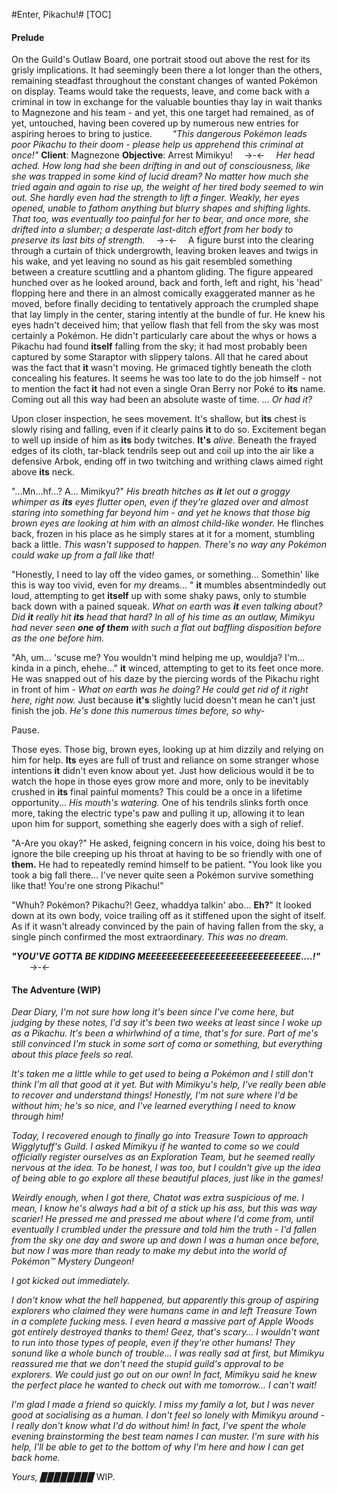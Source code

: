 #Enter, Pikachu!#
[TOC]
#### Prelude 
On the Guild's Outlaw Board, one portrait stood out above the rest for its grisly implications. It had seemingly been there a lot longer than the others, remaining steadfast throughout the constant changes of wanted Pokémon on display. Teams would take the requests, leave, and come back with a criminal in tow in exchange for the valuable bounties thay lay in wait thanks to Magnezone and his team - and yet, this one target had remained, as of yet, untouched, having been covered up by numerous new entries for aspiring heroes to bring to justice.
⠀
⠀
_"This dangerous Pokémon leads poor Pikachu to their doom - please help us apprehend this criminal at once!"_
**Client**: Magnezone
**Objective**: Arrest Mimikyu!
⠀
->-<-
⠀
_Her head ached. How long had she been drifting in and out of consciousness, like she was trapped in some kind of lucid dream? No matter how much she tried again and again to rise up, the weight of her tired body seemed to win out. She hardly even had the strength to lift a finger. Weakly, her eyes opened, unable to fathom anything but blurry shapes and shifting lights. That too, was eventually too painful for her to bear, and once more, she drifted into a slumber; a desperate last-ditch effort from her body to preserve its last bits of strength._
⠀
->-<-
⠀
A figure burst into the clearing through a curtain of thick undergrowth, leaving broken leaves and twigs in his wake, and yet leaving no sound as his gait resembled something between a creature scuttling and a phantom gliding. The figure appeared hunched over as he looked around, back and forth, left and right, his 'head' flopping here and there in an almost comically exaggerated manner as he moved, before finally deciding to tentatively approach the crumpled shape that lay limply in the center, staring intently at the bundle of fur. He knew his eyes hadn't deceived him; that yellow flash that fell from the sky was most certainly a Pokémon. He didn't particularly care about the whys or hows a Pikachu had found **itself** falling from the sky; it had most probably been captured by some Staraptor with slippery talons. All that he cared about was the fact that **it** wasn't moving. He grimaced tightly beneath the cloth concealing his features. It seems he was too late to do the job himself - not to mention the fact **it** had not even a single Oran Berry nor Poké to **its** name. Coming out all this way had been an absolute waste of time.
_... Or had it?_

Upon closer inspection, he sees movement. It's shallow, but **its** chest is slowly rising and falling, even if it clearly pains **it** to do so. Excitement began to well up inside of him as **its** body twitches. **It's** _alive._ Beneath the frayed edges of its cloth, tar-black tendrils seep out and coil up into the air like a defensive Arbok, ending off in two twitching and writhing claws aimed right above **its** neck.

"...Mn...hf...? A... Mimikyu?"
_His breath hitches as **it** let out a groggy whimper as **its** eyes flutter open, even if they're glazed over and almost staring into something far beyond him - and yet he knows that those big brown eyes are looking at him with an almost child-like wonder._
He flinches back, frozen in his place as he simply stares at it for a moment, stumbling back a little. _This wasn't supposed to happen. There's no way any Pokémon could wake up from a fall like that!_

"Honestly, I need to lay off the video games, or something... Somethin' like this is way too vivid, even for _my_ dreams... " **it** mumbles absentmindedly out loud, attempting to get **itself** up with some shaky paws, only to stumble back down with a pained squeak.  _What on earth was **it** even talking about? Did **it** really hit **its** head that hard? In all of his time as an outlaw, Mimikyu had never seen **one of them** with such a flat out baffling disposition before as the one before him._

"Ah, um... 'scuse me? You wouldn't mind helping me up, wouldja? I'm... kinda in a pinch, ehehe..." **it** winced, attempting to get to its feet once more. He was snapped out of his daze by the piercing words of the Pikachu right in front of him - _What on earth was he doing? He could get rid of it right here, right now._ Just because **it's** slightly lucid doesn't mean he can't just finish the job. _He's done this numerous times before, so why-_

Pause.

Those eyes. Those big, brown eyes, looking up at him dizzily and relying on him for help. **Its** eyes are full of trust and reliance on some stranger whose intentions **it** didn't even know about yet. Just how delicious would it be to watch the hope in those eyes grow more and more, only to be inevitably crushed in **its** final painful moments? This could be a once in a lifetime opportunity...
_His mouth's watering._
One of his tendrils slinks forth once more, taking the electric type's paw and pulling it up, allowing it to lean upon him for support, something she eagerly does with a sigh of relief.

"A-Are you okay?" He asked, feigning concern in his voice, doing his best to ignore the bile creeping up his throat at having to be so friendly with one of **them.** He had to repeatedly remind himself to be patient. "You look like you took a big fall there... I've never quite seen a Pokémon survive something like that! You're one strong Pikachu!"

"Whuh? Pokémon? Pikachu?! Geez, whaddya talkin' abo... **Eh?**" 
It looked down at its own body, voice trailing off as it stiffened upon the sight of itself. As if it wasn't already convinced by the pain of having fallen from the sky, a single pinch confirmed the most extraordinary. _This was no dream._

_**"YOU'VE GOTTA BE KIDDING MEEEEEEEEEEEEEEEEEEEEEEEEEEEEE....!"**_
⠀
⠀
->-<-
⠀
⠀
#### The Adventure (WIP)
_Dear Diary,
I'm not sure how long it's been since I've come here, but judging by these notes, I'd say it's been two weeks at least since I woke up as a Pikachu. It's been a whirlwhind of a time, that's for sure. Part of me's still convinced I'm stuck in some sort of coma or something, but everything about this place feels so real._

_It's taken me a little while to get used to being a Pokémon and I still don't think I'm all that good at it yet. But with Mimikyu's help, I've really been able to recover and understand things! Honestly, I'm not sure where I'd be without him; he's so nice, and I've learned everything I need to know through him!_

_Today, I recovered enough to finally go into Treasure Town to approach Wigglytuff's Guild. I asked Mimikyu if he wanted to come so we could officially register ourselves as an Exploration Team, but he seemed really nervous at the idea. To be honest, I was too, but I couldn't give up the idea of being able to go explore all these beautiful places, just like in the games!_

_Weirdly enough, when I got there, Chatot was extra suspicious of me. I mean, I know he's always had a bit of a stick up his ass, but this was way scarier! He pressed me and pressed me about where I'd come from, until eventually I crumbled under the pressure and told him the truth - I'd fallen from the sky one day and swore up and down I was a human once before, but now I was more than ready to make my debut into the world of Pokémon™ Mystery Dungeon!_

_I got kicked out immediately._

_I don't know what the hell happened, but apparently this group of aspiring explorers who claimed they were humans came in and left Treasure Town in a complete fucking mess. I even heard a massive part of Apple Woods got entirely destroyed thanks to them! Geez, that's scary... I wouldn't want to run into those types of people, even if they're other humans! They sonund like a whole bunch of trouble..._
_I was really sad at first, but Mimikyu reassured me that we don't need the stupid guild's approval to be explorers. We could just go out on our own! In fact, Mimikyu said he knew the perfect place he wanted to check out with me tomorrow... I can't wait!_

_I'm glad I made a friend so quickly. I miss my family a lot, but I was never good at socialising as a human. I don't feel so lonely with Mimikyu around - I really don't know what I'd do without him! In fact, I've spent the whole evening brainstorming the best team names I can muster. I'm sure with his help, I'll be able to get to the bottom of why I'm here and how I can get back home._

_Yours,
▉▉▉▉▉▉▉▉_
WIP.